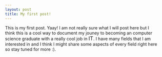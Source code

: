 ```yaml
---
layout: post
title: My first post!
---
```

This is my first post. Yaay! I am not really sure what I will post here but I think this is 
a cool way to document my jouney to becoming an computer science graduate with a really cool job in
 <big>IT</big>. I have many fields that I am interested in and I think I might share some aspects of every 
field right here so stay tuned for more :). 
